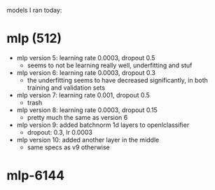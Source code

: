 models I ran today:

# mlp (512)
- mlp version 5: learning rate 0.0003, dropout 0.5
	- seems to not be learning really well, underfitting and stuf
- mlp version 6: learning rate 0.0003, dropout 0.3
	- the underfitting seems to have decreased significantly, in both training and validation sets
- mlp version 7: learning rate 0.001, dropout 0.5
	- trash
- mlp version 8: learning rate 0.0003, dropout 0.15
	- pretty much the same as version 6
- mlp version 9: added batchnorm 1d layers to openlclassifier
	- dropout: 0.3, lr 0.0003
- mlp version 10: added another layer in the middle
	- same specs as v9 otherwise

# mlp-6144
